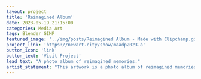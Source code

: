 ```yaml
---
layout: project
title: 'Reimagined Album'
date: 2023-05-19 21:15:00
categories: Media Art
tags: Blender GIMP
featured_image: '../img/posts/Reimagined Album - Made with Clipchamp.gif'
project_link: 'https://newart.city/show/maadp2023-a'
button_icon: 'link'
button_text: 'Visit Project'
lead_text: "A photo album of reimagined memories."
artist_statement: "This artwork is a photo album of reimagined memories, utilizing the Apple Photos interface. Each row of images contains alterations of different pictures, with changes to layers, backgrounds, and textures. My practice involved the remixing of different images, associating them with both aesthetic and conceptual themes. The photo album was recreated in GIMP to be nostalgic, referencing previous works in the Media Art and Design Practice course, and older images from my camera roll. It accounts for how artwork is not static and can grant new perspectives later on."
---
```

